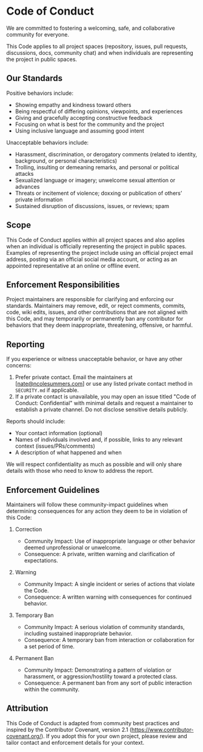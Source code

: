 # Code of Conduct

We are committed to fostering a welcoming, safe, and collaborative community for
everyone.

This Code applies to all project spaces (repository, issues, pull requests,
discussions, docs, community chat) and when individuals are representing the
project in public spaces.

## Our Standards

Positive behaviors include:

- Showing empathy and kindness toward others
- Being respectful of differing opinions, viewpoints, and experiences
- Giving and gracefully accepting constructive feedback
- Focusing on what is best for the community and the project
- Using inclusive language and assuming good intent

Unacceptable behaviors include:

- Harassment, discrimination, or derogatory comments (related to identity,
  background, or personal characteristics)
- Trolling, insulting or demeaning remarks, and personal or political attacks
- Sexualized language or imagery; unwelcome sexual attention or advances
- Threats or incitement of violence; doxxing or publication of others’ private
  information
- Sustained disruption of discussions, issues, or reviews; spam

## Scope

This Code of Conduct applies within all project spaces and also applies when an
individual is officially representing the project in public spaces. Examples of
representing the project include using an official project email address,
posting via an official social media account, or acting as an appointed
representative at an online or offline event.

## Enforcement Responsibilities

Project maintainers are responsible for clarifying and enforcing our standards.
Maintainers may remove, edit, or reject comments, commits, code, wiki edits,
issues, and other contributions that are not aligned with this Code, and may
temporarily or permanently ban any contributor for behaviors that they deem
inappropriate, threatening, offensive, or harmful.

## Reporting

If you experience or witness unacceptable behavior, or have any other concerns:

1. Prefer private contact. Email the maintainers at [nate@ncolesummers.com] or
   use any listed private contact method in `SECURITY.md` if applicable.
2. If a private contact is unavailable, you may open an issue titled "Code of
   Conduct: Confidential" with minimal details and request a maintainer to
   establish a private channel. Do not disclose sensitive details publicly.

Reports should include:

- Your contact information (optional)
- Names of individuals involved and, if possible, links to any relevant context
  (issues/PRs/comments)
- A description of what happened and when

We will respect confidentiality as much as possible and will only share details
with those who need to know to address the report.

## Enforcement Guidelines

Maintainers will follow these community-impact guidelines when determining
consequences for any action they deem to be in violation of this Code:

1. Correction
   - Community Impact: Use of inappropriate language or other behavior deemed
     unprofessional or unwelcome.
   - Consequence: A private, written warning and clarification of expectations.

2. Warning
   - Community Impact: A single incident or series of actions that violate the
     Code.
   - Consequence: A written warning with consequences for continued behavior.

3. Temporary Ban
   - Community Impact: A serious violation of community standards, including
     sustained inappropriate behavior.
   - Consequence: A temporary ban from interaction or collaboration for a set
     period of time.

4. Permanent Ban
   - Community Impact: Demonstrating a pattern of violation or harassment, or
     aggression/hostility toward a protected class.
   - Consequence: A permanent ban from any sort of public interaction within the
     community.

## Attribution

This Code of Conduct is adapted from community best practices and inspired by
the Contributor Covenant, version 2.1 (https://www.contributor-covenant.org/).
If you adopt this for your own project, please review and tailor contact and
enforcement details for your context.
